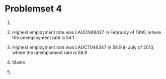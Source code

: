 # Problemset 4

1.

2.  Highest employment rate was LAUCN48427 in February of 1990, where the unemployment rate is 54.1

3.  Highest employment rate was LAUCT046347 in 58.9 in July of 2013, where the unemploment rate is 58.9

4. Maine

5.

